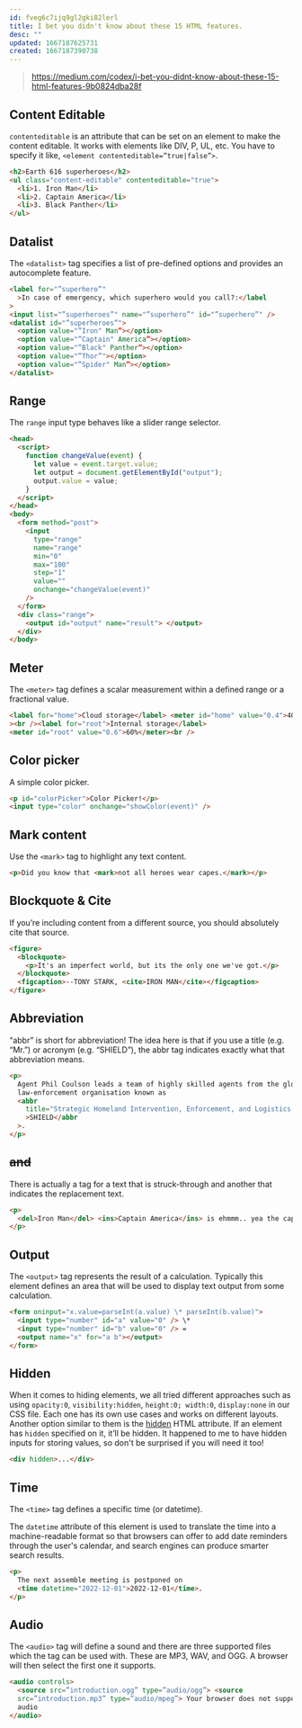 ```yaml
---
id: fveg6c7ijq9gl2gki82lerl
title: I bet you didn't know about these 15 HTML features.
desc: ""
updated: 1667187625731
created: 1667187390738
---
```


> https://medium.com/codex/i-bet-you-didnt-know-about-these-15-html-features-9b0824dba28f

## **Content Editable**

`contenteditable` is an attribute that can be set on an element to make the content editable. It works with elements like DIV, P, UL, etc. You have to specify it like, `<element contenteditable=”true|false”>`.

```html
<h2>Earth 616 superheroes</h2>
<ul class="content-editable" contenteditable="true">
  <li>1. Iron Man</li>
  <li>2. Captain America</li>
  <li>3. Black Panther</li>
</ul>
```

## **Datalist**

The `<datalist>` tag specifies a list of pre-defined options and provides an autocomplete feature.

```html
<label for="”superhero”"
  >In case of emergency, which superhero would you call?:</label
>
<input list="”superheroes”" name="”superhero”" id="”superhero”" />
<datalist id="”superheroes”">
  <option value="”Iron" Man”></option>
  <option value="”Captain" America”></option>
  <option value="”Black" Panther”></option>
  <option value="”Thor”"></option>
  <option value="”Spider" Man”></option>
</datalist>
```

## **Range**

The `range` input type behaves like a slider range selector.

```html
<head>
  <script>
    function changeValue(event) {
      let value = event.target.value;
      let output = document.getElementById("output");
      output.value = value;
    }
  </script>
</head>
<body>
  <form method="post">
    <input
      type="range"
      name="range"
      min="0"
      max="100"
      step="1"
      value=""
      onchange="changeValue(event)"
    />
  </form>
  <div class="range">
    <output id="output" name="result"> </output>
  </div>
</body>
```

## **Meter**

The `<meter>` tag defines a scalar measurement within a defined range or a fractional value.

```html
<label for="home">Cloud storage</label> <meter id="home" value="0.4">40%</meter
><br /><label for="root">Internal storage</label>
<meter id="root" value="0.6">60%</meter><br />
```

## **Color picker**

A simple color picker.

```html
<p id="colorPicker">Color Picker!</p>
<input type="color" onchange="showColor(event)" />
```

## **Mark content**

Use the `<mark>` tag to highlight any text content.

```html
<p>Did you know that <mark>not all heroes wear capes.</mark></p>
```

## **Blockquote & Cite**

If you’re including content from a different source, you should absolutely cite that source.

```html
<figure>
  <blockquote>
    <p>It's an imperfect world, but its the only one we've got.</p>
  </blockquote>
  <figcaption>--TONY STARK, <cite>IRON MAN</cite></figcaption>
</figure>
```

## **Abbreviation**

“abbr” is short for abbreviation! The idea here is that if you use a title (e.g. “Mr.”) or acronym (e.g. “SHIELD”), the abbr tag indicates exactly what that abbreviation means.

```html
<p>
  Agent Phil Coulson leads a team of highly skilled agents from the global
  law-enforcement organisation known as
  <abbr
    title="Strategic Homeland Intervention, Enforcement, and Logistics Division"
    >SHIELD</abbr
  >.
</p>
```

## **<del> and <ins>**

There is actually a tag for a text that is struck-through and another that indicates the replacement text.

```html
<p>
  <del>Iron Man</del> <ins>Captain America</ins> is ehmmm.. yea the captain!
</p>
```

## **Output**

The `<output>` tag represents the result of a calculation. Typically this element defines an area that will be used to display text output from some calculation.

```html
<form oninput="x.value=parseInt(a.value) \* parseInt(b.value)">
  <input type="number" id="a" value="0" /> \*
  <input type="number" id="b" value="0" /> =
  <output name="x" for="a b"></output>
</form>
```

## **Hidden**

When it comes to hiding elements, we all tried different approaches such as using `opacity:0`, `visibility:hidden`, `height:0; width:0`, `display:none` in our CSS file. Each one has its own use cases and works on different layouts. Another option similar to them is the [hidden](https://developer.mozilla.org/en/docs/Web/HTML/Global_attributes/hidden) HTML attribute. If an element has `hidden` specified on it, it’ll be hidden. It happened to me to have hidden inputs for storing values, so don't be surprised if you will need it too!

```html
<div hidden>...</div>
```

## **Time**

The `<time>` tag defines a specific time (or datetime).

The `datetime` attribute of this element is used to translate the time into a machine-readable format so that browsers can offer to add date reminders through the user's calendar, and search engines can produce smarter search results.

```html
<p>
  The next assemble meeting is postponed on
  <time datetime="2022-12-01">2022-12-01</time>.
</p>
```

## **Audio**

The `<audio>` tag will define a sound and there are three supported files which the tag can be used with. These are MP3, WAV, and OGG. A browser will then select the first one it supports.

```html
<audio controls>
  <source src=”introduction.ogg” type=”audio/ogg”> <source
  src=”introduction.mp3” type=”audio/mpeg”> Your browser does not support this
  audio
</audio>
```

